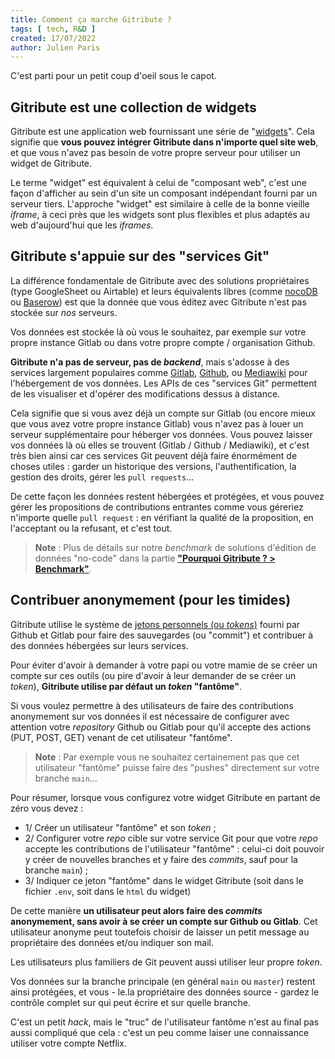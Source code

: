 ```yaml
---
title: Comment ça marche Gitribute ?
tags: [ tech, R&D ]
created: 17/07/2022
author: Julien Paris
---
```


C'est parti pour un petit coup d'oeil sous le capot.

## Gitribute est une collection de widgets

Gitribute est une application web fournissant une série de "[widgets](https://en.wikipedia.org/wiki/Web_widget)". Cela signifie que **vous pouvez intégrer Gitribute dans n'importe quel site web**, et que vous n'avez pas besoin de votre propre serveur pour utiliser un widget de Gitribute.

Le terme "widget" est équivalent à celui de "composant web", c'est une façon d'afficher au sein d'un site un composant indépendant fourni par un serveur tiers. L'approche "widget" est similaire à celle de la bonne vieille _iframe_, à ceci près que les widgets sont plus flexibles et plus adaptés au web d'aujourd'hui que les _iframes_.

## Gitribute s'appuie sur des "services Git"

La différence fondamentale de Gitribute avec des solutions propriétaires (type GoogleSheet ou Airtable) et leurs équivalents libres (comme [nocoDB](https://www.nocodb.com/) ou [Baserow](https://baserow.io/)) est que la donnée que vous éditez avec Gitribute n'est pas stockée sur _nos_ serveurs.

Vos données est stockée là où vous le souhaitez, par exemple sur votre propre instance Gitlab ou dans votre propre compte / organisation Github.

**Gitribute n'a pas de serveur, pas de _backend_**, mais s'adosse à des services largement populaires comme [Gitlab](https://gitlab.com/), [Github](https://github.com/), ou [Mediawiki](https://www.mediawiki.org/wiki/MediaWiki) pour l'hébergement de vos données. Les APIs de ces "services Git" permettent de les visualiser et d'opérer des modifications dessus à distance.

Cela signifie que si vous avez déjà un compte sur Gitlab (ou encore mieux que vous avez votre propre instance Gitlab) vous n'avez pas à louer un serveur supplémentaire pour héberger vos données. Vous pouvez laisser vos données là où elles se trouvent (Gitlab / Github / Mediawiki), et c'est très bien ainsi car ces services Git peuvent déjà faire énormément de choses utiles : garder un historique des versions, l'authentification, la gestion des droits, gérer les `pull requests`...

De cette façon les données restent hébergées et protégées, et vous pouvez gérer les propositions de contributions entrantes comme vous géreriez n'importe quelle `pull request` : en vérifiant la qualité de la proposition, en l'acceptant ou la refusant, et c'est tout.

> **Note** : Plus de détails sur notre _benchmark_ de solutions d'édition de données "no-code" dans la partie **["Pourquoi Gitribute ? > Benchmark"](/benchmark)**.

## Contribuer anonymement (pour les timides)

Gitribute utilise le système de [jetons personnels (ou _tokens_)](https://docs.gitlab.com/ee/user/profile/personal_access_tokens.html) fourni par Github et Gitlab pour faire des sauvegardes (ou "commit") et contribuer à des données hébergées sur leurs services.

Pour éviter d'avoir à demander à votre papi ou votre mamie de se créer un compte sur ces outils (ou pire d'avoir à leur demander de se créer un _token_), **Gitribute utilise par défaut un _token_ "fantôme"**.

Si vous voulez permettre à des utilisateurs de faire des contributions anonymement sur vos données il est nécessaire de configurer avec attention votre _repository_ Github ou Gitlab pour qu'il accepte des actions (PUT, POST, GET) venant de cet utilisateur "fantôme".

> **Note** : Par exemple vous ne souhaitez certainement pas que cet utilisateur "fantôme" puisse faire des "pushes" directement sur votre branche `main`...

Pour résumer, lorsque vous configurez votre widget Gitribute en partant de zéro vous devez :

- 1/ Créer un utilisateur "fantôme" et son _token_ ;
- 2/ Configurer votre _repo_ cible sur votre service Git pour que votre _repo_ accepte les contributions de l'utilisateur "fantôme" : celui-ci doit pouvoir y créer de nouvelles branches et y faire des _commits_, sauf pour la branche `main`) ;
- 3/ Indiquer ce jeton "fantôme" dans le widget Gitribute (soit dans le fichier `.env`, soit dans le `html` du widget)

De cette manière **un utilisateur peut alors faire des _commits_ anonymement, sans avoir à se créer un compte sur Github ou Gitlab**. Cet utilisateur anonyme peut toutefois choisir de laisser un petit message au propriétaire des données et/ou indiquer son mail.

Les utilisateurs plus familiers de Git peuvent aussi utiliser leur propre _token_.

Vos données sur la branche principale (en général `main` ou `master`) restent ainsi protégées, et vous - le.la propriétaire des données source - gardez le contrôle complet sur qui peut écrire et sur quelle branche.

C'est un petit _hack_, mais le "truc" de l'utilisateur fantôme n'est au final pas aussi compliqué que cela : c'est un peu comme laiser une connaissance utiliser votre compte Netflix.
